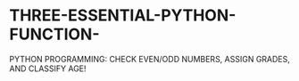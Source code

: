 # THREE-ESSENTIAL-PYTHON-FUNCTION-
PYTHON PROGRAMMING: CHECK EVEN/ODD NUMBERS, ASSIGN GRADES, AND CLASSIFY AGE! 
